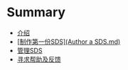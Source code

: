 # Summary

* [介绍](README.md)
* [\[制作第一份SDS\]\(Author a SDS.md\)](Author%20a%20SDS.md)
* [管理SDS](Mange.md)
* [寻求帮助及反馈](Contact.md)

